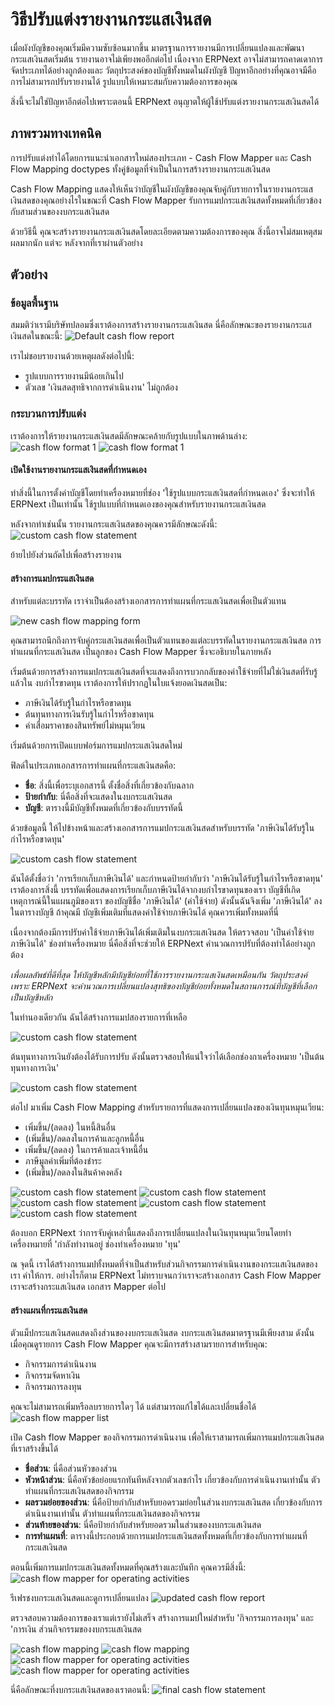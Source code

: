 <!-- add-breadcrumbs -->
# วิธีปรับแต่งรายงานกระแสเงินสด

เมื่อผังบัญชีของคุณเริ่มมีความซับซ้อนมากขึ้น มาตรฐานการรายงานมีการเปลี่ยนแปลงและพัฒนา กระแสเงินสดเริ่มต้น
รายงานอาจไม่เพียงพออีกต่อไป เนื่องจาก ERPNext อาจไม่สามารถคาดเดาการจัดประเภทได้อย่างถูกต้องและ
วัตถุประสงค์ของบัญชีทั้งหมดในผังบัญชี ปัญหาอีกอย่างที่คุณอาจมีคือการไม่สามารถปรับรายงานได้
รูปแบบให้เหมาะสมกับความต้องการของคุณ

สิ่งนี้จะไม่ใช่ปัญหาอีกต่อไปเพราะตอนนี้ ERPNext อนุญาตให้ผู้ใช้ปรับแต่งรายงานกระแสเงินสดได้


## ภาพรวมทางเทคนิค
การปรับแต่งทำได้โดยการแนะนำเอกสารใหม่สองประเภท - Cash Flow Mapper และ Cash Flow Mapping 
doctypes ทั้งคู่ข้อมูลที่จำเป็นในการสร้างรายงานกระแสเงินสด

Cash Flow Mapping แสดงให้เห็นว่าบัญชีในผังบัญชีของคุณจับคู่กับรายการในรายงานกระแสเงินสดของคุณอย่างไรในขณะที่
Cash Flow Mapper รับการแมปกระแสเงินสดทั้งหมดที่เกี่ยวข้องกับสามส่วนของงบกระแสเงินสด

ด้วยวิธีนี้ คุณจะสร้างรายงานกระแสเงินสดโดยละเอียดตามความต้องการของคุณ สิ่งนี้อาจไม่สมเหตุสมผลมากนัก แต่จะ
หลังจากที่เราผ่านตัวอย่าง

## ตัวอย่าง
### ข้อมูลพื้นฐาน
สมมติว่าเรามีบริษัทปลอมซึ่งเราต้องการสร้างรายงานกระแสเงินสด
นี่คือลักษณะของรายงานกระแสเงินสดในขณะนี้:
<img alt="Default cash flow report" class="screenshot" src="{{docs_base_url}}/assets/img/articles/default-cash-flow-report.png">

เราไม่ชอบรายงานด้วยเหตุผลดังต่อไปนี้:
- รูปแบบการรายงานมีน้อยเกินไป
- ตัวเลข 'เงินสดสุทธิจากการดำเนินงาน' ไม่ถูกต้อง

### กระบวนการปรับแต่ง

เราต้องการให้รายงานกระแสเงินสดมีลักษณะคล้ายกับรูปแบบในภาพด้านล่าง:
<img alt="cash flow format 1" class="screenshot" src="{{docs_base_url}}/assets/img/articles/format-1.png">
<img alt="cash flow format 1" class="screenshot" src="{{docs_base_url}}/assets/img/articles/format-2.png">

#### เปิดใช้งานรายงานกระแสเงินสดที่กำหนดเอง
ทำสิ่งนี้ในการตั้งค่าบัญชีโดยทำเครื่องหมายที่ช่อง 'ใช้รูปแบบกระแสเงินสดที่กำหนดเอง' ซึ่งจะทำให้ ERPNext เป็นเท่านั้น
ใช้รูปแบบที่กำหนดเองของคุณสำหรับรายงานกระแสเงินสด

หลังจากทำเช่นนั้น รายงานกระแสเงินสดของคุณควรมีลักษณะดังนี้:
<img alt="custom cash flow statement" class="screenshot" src="{{docs_base_url}}/assets/img/articles/no-mappers.png">

ย้ายไปยังส่วนถัดไปเพื่อสร้างรายงาน

#### สร้างการแมปกระแสเงินสด
สำหรับแต่ละบรรทัด เราจำเป็นต้องสร้างเอกสารการทำแผนที่กระแสเงินสดเพื่อเป็นตัวแทน

<img alt="new cash flow mapping form" class="screenshot" src="{{docs_base_url}}/assets/img/articles/new-cash-flow-mapping.png">

คุณสามารถนึกถึงการจับคู่กระแสเงินสดเพื่อเป็นตัวแทนของแต่ละบรรทัดในรายงานกระแสเงินสด การทำแผนที่กระแสเงินสด
เป็นลูกของ Cash Flow Mapper ซึ่งจะอธิบายในภายหลัง

เริ่มต้นด้วยการสร้างการแมปกระแสเงินสดที่จะแสดงถึงการบวกกลับของค่าใช้จ่ายที่ไม่ใช่เงินสดที่รับรู้แล้วใน
งบกำไรขาดทุน เราต้องการให้ปรากฏในใบแจ้งยอดเงินสดเป็น:
- ภาษีเงินได้รับรู้ในกำไรหรือขาดทุน
- ต้นทุนทางการเงินรับรู้ในกำไรหรือขาดทุน
- ค่าเสื่อมราคาของสินทรัพย์ไม่หมุนเวียน

เริ่มต้นด้วยการเปิดแบบฟอร์มการแมปกระแสเงินสดใหม่

ฟิลด์ในประเภทเอกสารการทำแผนที่กระแสเงินสดคือ:
- **ชื่อ**: สิ่งนี้เพื่อระบุเอกสารนี้ ตั้งชื่อสิ่งที่เกี่ยวข้องกับฉลาก
- **ป้ายกำกับ**: นี่คือสิ่งที่จะแสดงในงบกระแสเงินสด
- **บัญชี**: ตารางนี้มีบัญชีทั้งหมดที่เกี่ยวข้องกับบรรทัดนี้

ด้วยข้อมูลนี้ ให้ไปข้างหน้าและสร้างเอกสารการแมปกระแสเงินสดสำหรับบรรทัด 'ภาษีเงินได้รับรู้ในกำไรหรือขาดทุน'

<img alt="custom cash flow statement" class="screenshot" src="{{docs_base_url}}/assets/img/articles/cash-flow-mapping-1.png">

ฉันได้ตั้งชื่อว่า 'การเรียกเก็บภาษีเงินได้' และกำหนดป้ายกำกับว่า 'ภาษีเงินได้รับรู้ในกำไรหรือขาดทุน' เราต้องการสิ่งนี้
บรรทัดเพื่อแสดงการเรียกเก็บภาษีเงินได้จากงบกำไรขาดทุนของเรา บัญชีที่เกิดเหตุการณ์นี้ในแผนภูมิของเรา
ของบัญชีชื่อ 'ภาษีเงินได้' (ค่าใช้จ่าย) ดังนั้นฉันจึงเพิ่ม 'ภาษีเงินได้' ลงในตารางบัญชี ถ้าคุณมี
บัญชีเพิ่มเติมที่แสดงค่าใช้จ่ายภาษีเงินได้ คุณควรเพิ่มทั้งหมดที่นี่

เนื่องจากต้องมีการปรับค่าใช้จ่ายภาษีเงินได้เพิ่มเติมในงบกระแสเงินสด ให้ตรวจสอบ 'เป็นค่าใช้จ่ายภาษีเงินได้'
ช่องทำเครื่องหมาย นี่คือสิ่งที่จะช่วยให้ ERPNext คำนวณการปรับที่ต้องทำได้อย่างถูกต้อง

*เพื่อผลลัพธ์ที่ดีที่สุด ให้บัญชีหลักมีบัญชีย่อยที่ใช้การรายงานกระแสเงินสดเหมือนกัน
วัตถุประสงค์เพราะ ERPNext จะคำนวณการเปลี่ยนแปลงสุทธิของบัญชีย่อยทั้งหมดในสถานการณ์ที่บัญชีที่เลือก
เป็นบัญชีหลัก*

ในทำนองเดียวกัน ฉันได้สร้างการแมปสองรายการที่เหลือ

<img alt="custom cash flow statement" class="screenshot" src="{{docs_base_url}}/assets/img/articles/cash-flow-mapping-2.png">

ต้นทุนทางการเงินยังต้องได้รับการปรับ ดังนั้นตรวจสอบให้แน่ใจว่าได้เลือกช่องกาเครื่องหมาย 'เป็นต้นทุนทางการเงิน'

<img alt="custom cash flow statement" class="screenshot" src="{{docs_base_url}}/assets/img/articles/cash-flow-mapping-3.png">

ต่อไป มาเพิ่ม Cash Flow Mapping สำหรับรายการที่แสดงการเปลี่ยนแปลงของเงินทุนหมุนเวียน:
- เพิ่มขึ้น/(ลดลง) ในหนี้สินอื่น
- (เพิ่มขึ้น)/ลดลงในการค้าและลูกหนี้อื่น
- เพิ่มขึ้น/(ลดลง) ในการค้าและเจ้าหนี้อื่น
- ภาษีมูลค่าเพิ่มที่ต้องชำระ
- (เพิ่มขึ้น)/ลดลงในสินค้าคงคลัง

<img alt="custom cash flow statement" class="screenshot" src="{{docs_base_url}}/assets/img/articles/cash-flow-mapping-4.png">

<img alt="custom cash flow statement" class="screenshot" src="{{docs_base_url}}/assets/img/articles/cash-flow-mapping-5.png">

<img alt="custom cash flow statement" class="screenshot" src="{{docs_base_url}}/assets/img/articles/cash-flow-mapping-6.png">

<img alt="custom cash flow statement" class="screenshot" src="{{docs_base_url}}/assets/img/articles/cash-flow-mapping-7.png">

<img alt="custom cash flow statement" class="screenshot" src="{{docs_base_url}}/assets/img/articles/cash-flow-mapping-8.png">

ต้องบอก ERPNext ว่าการจับคู่เหล่านี้แสดงถึงการเปลี่ยนแปลงในเงินทุนหมุนเวียนโดยทำเครื่องหมายที่ 'กำลังทำงานอยู่
ช่องทำเครื่องหมาย 'ทุน'

ณ จุดนี้ เราได้สร้างการแมปทั้งหมดที่จำเป็นสำหรับส่วนกิจกรรมการดำเนินงานของกระแสเงินสดของเรา
คำให้การ. อย่างไรก็ตาม ERPNext ไม่ทราบจนกว่าเราจะสร้างเอกสาร Cash Flow Mapper เราจะสร้างกระแสเงินสด
เอกสาร Mapper ต่อไป


#### สร้างแผนที่กระแสเงินสด
ตัวแม็ปกระแสเงินสดแสดงถึงส่วนของงบกระแสเงินสด งบกระแสเงินสดมาตรฐานมีเพียงสาม
ดังนั้นเมื่อคุณดูรายการ Cash Flow Mapper คุณจะมีการสร้างสามรายการสำหรับคุณ:
- กิจกรรมการดำเนินงาน
- กิจกรรมจัดหาเงิน
- กิจกรรมการลงทุน

คุณจะไม่สามารถเพิ่มหรือลบรายการใดๆ ได้ แต่สามารถแก้ไขได้และเปลี่ยนชื่อได้
<img alt="cash flow mapper list" class="screenshot" src="{{docs_base_url}}/assets/img/articles/cash-flow-mapper-2.png">


เปิด Cash flow Mapper ของกิจกรรมการดำเนินงาน เพื่อให้เราสามารถเพิ่มการแมปกระแสเงินสดที่เราสร้างขึ้นได้


- **ชื่อส่วน**: นี่คือส่วนหัวของส่วน
- **หัวหน้าส่วน**: นี่คือหัวข้อย่อยแรกทันทีหลังจากตัวเลขกำไร เกี่ยวข้องกับการดำเนินงานเท่านั้น
ตัวทำแผนที่กระแสเงินสดของกิจกรรม
- **ผลรวมย่อยของส่วน**: นี่คือป้ายกำกับสำหรับยอดรวมย่อยในส่วนงบกระแสเงินสด เกี่ยวข้องกับการดำเนินงานเท่านั้น
ตัวทำแผนที่กระแสเงินสดของกิจกรรม
- **ส่วนท้ายของส่วน**: นี่คือป้ายกำกับสำหรับยอดรวมในส่วนของงบกระแสเงินสด
- **การทำแผนที่**: ตารางนี้ประกอบด้วยการแมปกระแสเงินสดทั้งหมดที่เกี่ยวข้องกับการทำแผนที่กระแสเงินสด

ตอนนี้เพิ่มการแมปกระแสเงินสดทั้งหมดที่คุณสร้างและบันทึก คุณควรมีสิ่งนี้:
<img alt="cash flow mapper for operating activities" class="screenshot" src="{{docs_base_url}}/assets/img/articles/cash-flow-mapper-4.png">

 รีเฟรชงบกระแสเงินสดและดูการเปลี่ยนแปลง
<img alt="updated cash flow report" class="screenshot" src="{{docs_base_url}}/assets/img/articles/cash-flow-mapper-3.png">

ตรวจสอบความต้องการของเราแต่เรายังไม่เสร็จ สร้างการแมปใหม่สำหรับ 'กิจกรรมการลงทุน' และ 'การเงิน
ส่วนกิจกรรมของงบกระแสเงินสด

<img alt="cash flow mapping" class="screenshot" src="{{docs_base_url}}/assets/img/articles/cash-flow-mapping-9.png">

<img alt="cash flow mapping" class="screenshot" src="{{docs_base_url}}/assets/img/articles/cash-flow-mapping-10.png">

<img alt="cash flow mapper for operating activities" class="screenshot" src="{{docs_base_url}}/assets/img/articles/cash-flow-mapper-5.png">

<img alt="cash flow mapper for operating activities" class="screenshot" src="{{docs_base_url}}/assets/img/articles/cash-flow-mapper-6.png">

นี่คือลักษณะที่งบกระแสเงินสดของเราตอนนี้:
<img alt="final cash flow statement" class="screenshot" src="{{docs_base_url}}/assets/img/articles/final-cash-flow.png">
